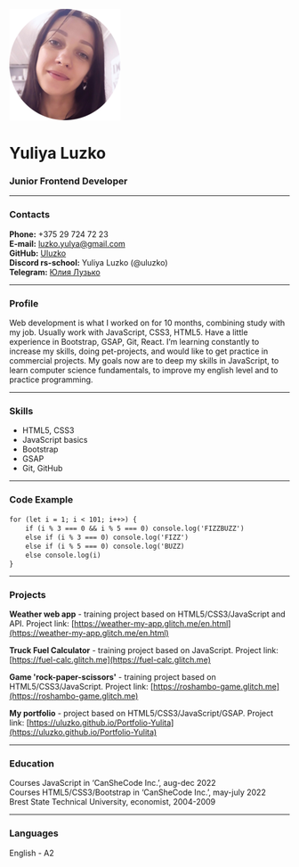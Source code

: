 ![photo](photo.png)
# Yuliya Luzko
### Junior Frontend Developer
***
### Contacts
**Phone:** +375 29 724 72 23  
**E-mail:** [luzko.yulya@gmail.com](mailto:luzko.yulya@gmail.com)  
**GitHub:** [Uluzko](https://github.com/Uluzko)  
**Discord rs-school:** Yuliya Luzko (@uluzko)  
**Telegram:** [Юлия Лузько](https://t.me/Uluzko)
****
### Profile
Web development is what I worked on for 10 months, combining  study with my job.
Usually work with JavaScript, CSS3, HTML5. Have a little  experience in Bootstrap, GSAP, Git, React.
I’m learning constantly  to increase my skills, doing pet-projects, and would like to get practice in commercial projects. My goals now are to deep my skills in JavaScript, to learn computer science fundamentals, to improve my english level and to practice programming.
***
### Skills
* HTML5, CSS3
* JavaScript basics
* Bootstrap
* GSAP
* Git, GitHub
****
### Code Example
```
for (let i = 1; i < 101; i++>) {
    if (i % 3 === 0 && i % 5 === 0) console.log('FIZZBUZZ')
    else if (i % 3 === 0) console.log('FIZZ')
    else if (i % 5 === 0) console.log('BUZZ)
    else console.log(i)
}
```
***
### Projects
**Weather web app** - training project based on HTML5/CSS3/JavaScript and API. Project link: [https://weather-my-app.glitch.me/en.html](https://weather-my-app.glitch.me/en.html)

**Truck Fuel Calculator** - training project based on JavaScript. Project link: [https://fuel-calc.glitch.me](https://fuel-calc.glitch.me)

**Game 'rock-paper-scissors'** - training project based on HTML5/CSS3/JavaScript.  Project link: [https://roshambo-game.glitch.me](https://roshambo-game.glitch.me)

**My portfolio** - project based on HTML5/CSS3/JavaScript/GSAP. Project link: [https://uluzko.github.io/Portfolio-Yulita](https://uluzko.github.io/Portfolio-Yulita)
***
### Education
Courses JavaScript in ‘CanSheCode Inc.’, aug-dec 2022  
Courses HTML5/CSS3/Bootstrap  in ‘CanSheCode Inc.’, may-july 2022  
Brest State Technical University, economist,  2004-2009
****
### Languages
English - A2





